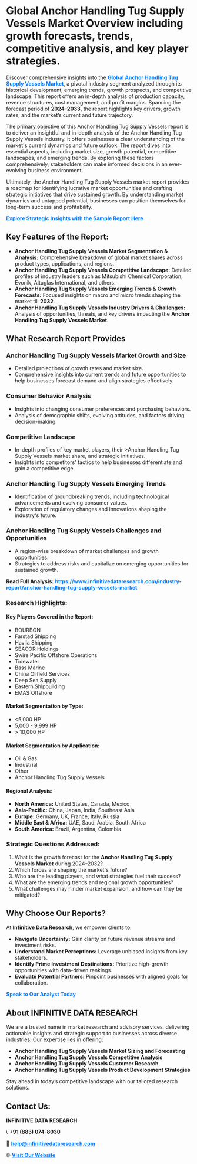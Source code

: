 <h1>Global Anchor Handling Tug Supply Vessels Market Overview including growth forecasts, trends, competitive analysis, and key player strategies.</h1>
<p>
Discover comprehensive insights into the 
<a href="https://www.infinitivedataresearch.com/industry-report/anchor-handling-tug-supply-vessels-market" rel="dofollow" style="color: #007BFF; text-decoration: none;"><strong>Global Anchor Handling Tug Supply Vessels Market</strong></a>, a pivotal industry segment analyzed through its historical development, emerging trends, growth prospects, and competitive landscape. This report offers an in-depth analysis of production capacity, revenue structures, cost management, and profit margins. Spanning the forecast period of <strong>2024–2033</strong>, the report highlights key drivers, growth rates, and the market’s current and future trajectory.
</p>
<p>
The primary objective of this Anchor Handling Tug Supply Vessels report is to deliver an insightful and in-depth analysis of the Anchor Handling Tug Supply Vessels industry. It offers businesses a clear understanding of the market's current dynamics and future outlook. The report dives into essential aspects, including market size, growth potential, competitive landscapes, and emerging trends. By exploring these factors comprehensively, stakeholders can make informed decisions in an ever-evolving business environment.
</p>
<p>
Ultimately, the Anchor Handling Tug Supply Vessels market report provides a roadmap for identifying lucrative market opportunities and crafting strategic initiatives that drive sustained growth. By understanding market dynamics and untapped potential, businesses can position themselves for long-term success and profitability.
</p>
<p>
<a href="https://www.infinitivedataresearch.com/request-sample/reportId=104288" style="color: #007BFF; text-decoration: none;"><strong>Explore Strategic Insights with the Sample Report Here</strong></a>
</p>

<h2>Key Features of the Report:</h2>
<ul>
<li><strong>Anchor Handling Tug Supply Vessels Market Segmentation & Analysis:</strong> Comprehensive breakdown of global market shares across product types, applications, and regions.</li>
<li><strong>Anchor Handling Tug Supply Vessels Competitive Landscape:</strong> Detailed profiles of industry leaders such as Mitsubishi Chemical Corporation, Evonik, Altuglas International, and others.</li>
<li><strong>Anchor Handling Tug Supply Vessels Emerging Trends & Growth Forecasts:</strong> Focused insights on macro and micro trends shaping the market till <strong>2032</strong>.</li>
<li><strong>Anchor Handling Tug Supply Vessels Industry Drivers & Challenges:</strong> Analysis of opportunities, threats, and key drivers impacting the <strong>Anchor Handling Tug Supply Vessels Market</strong>.</li>
</ul>

<h2>What Research Report Provides</h2>
<h3>Anchor Handling Tug Supply Vessels Market Growth and Size</h3>
<ul>
<li>Detailed projections of growth rates and market size.</li>
<li>Comprehensive insights into current trends and future opportunities to help businesses forecast demand and align strategies effectively.</li>
</ul>

<h3>Consumer Behavior Analysis</h3>
<ul>
<li>Insights into changing consumer preferences and purchasing behaviors.</li>
<li>Analysis of demographic shifts, evolving attitudes, and factors driving decision-making.</li>
</ul>

<h3>Competitive Landscape</h3>
<ul>
<li>In-depth profiles of key market players, their >Anchor Handling Tug Supply Vessels market share, and strategic initiatives.</li>
<li>Insights into competitors' tactics to help businesses differentiate and gain a competitive edge.</li>
</ul>

<h3>Anchor Handling Tug Supply Vessels Emerging Trends</h3>
<ul>
<li>Identification of groundbreaking trends, including technological advancements and evolving consumer values.</li>
<li>Exploration of regulatory changes and innovations shaping the industry's future.</li>
</ul>

<h3>Anchor Handling Tug Supply Vessels Challenges and Opportunities</h3>
<ul>
<li>A region-wise breakdown of market challenges and growth opportunities.</li>
<li>Strategies to address risks and capitalize on emerging opportunities for sustained growth.</li>
</ul>
<p><strong>Read Full Analysis:</strong> <a href="https://www.infinitivedataresearch.com/industry-report/anchor-handling-tug-supply-vessels-market" rel="dofollow" style="color: #007BFF; text-decoration: none;"><strong>https://www.infinitivedataresearch.com/industry-report/anchor-handling-tug-supply-vessels-market</strong></a></p>
<h3>Research Highlights:</h3>
<h4>Key Players Covered in the Report:</h4>
<ul><li>BOURBON</li><li>Farstad Shipping</li><li>Havila Shipping</li><li>SEACOR Holdings</li><li>Swire Pacific Offshore Operations</li><li>Tidewater</li><li>Bass Marine</li><li>China Oilfield Services</li><li>Deep Sea Supply</li><li>Eastern Shipbuilding</li><li>EMAS Offshore</li></ul>
<h4>Market Segmentation by Type:</h4>
<ul><li>&lt;5,000 HP</li><li>5,000 - 9,999 HP</li><li>&gt; 10,000 HP</li></ul>
<h4>Market Segmentation by Application:</h4>
<ul><li>Oil &amp; Gas</li><li>Industrial</li><li>Other</li><li>Anchor Handling Tug Supply Vessels</li></ul>

<h4>Regional Analysis:</h4>
<ul>
<li><strong>North America:</strong> United States, Canada, Mexico</li>
<li><strong>Asia-Pacific:</strong> China, Japan, India, Southeast Asia</li>
<li><strong>Europe:</strong> Germany, UK, France, Italy, Russia</li>
<li><strong>Middle East & Africa:</strong> UAE, Saudi Arabia, South Africa</li>
<li><strong>South America:</strong> Brazil, Argentina, Colombia</li>
</ul>

<h3>Strategic Questions Addressed:</h3>
<ol>
<li>What is the growth forecast for the <strong>Anchor Handling Tug Supply Vessels Market</strong> during 2024–2032?</li>
<li>Which forces are shaping the market's future?</li>
<li>Who are the leading players, and what strategies fuel their success?</li>
<li>What are the emerging trends and regional growth opportunities?</li>
<li>What challenges may hinder market expansion, and how can they be mitigated?</li>
</ol>

<h2>Why Choose Our Reports?</h2>
<p>At <strong>Infinitive Data Research</strong>, we empower clients to:</p>
<ul>
<li><strong>Navigate Uncertainty:</strong> Gain clarity on future revenue streams and investment risks.</li>
<li><strong>Understand Market Perceptions:</strong> Leverage unbiased insights from key stakeholders.</li>
<li><strong>Identify Prime Investment Destinations:</strong> Prioritize high-growth opportunities with data-driven rankings.</li>
<li><strong>Evaluate Potential Partners:</strong> Pinpoint businesses with aligned goals for collaboration.</li>
</ul>
<p><a href="https://www.infinitivedataresearch.com/industry-report/anchor-handling-tug-supply-vessels-market" rel="dofollow" style="color: #007BFF; text-decoration: none;"><strong>Speak to Our Analyst Today</strong></a></p>

<h2>About INFINITIVE DATA RESEARCH</h2>
<p>We are a trusted name in market research and advisory services, delivering actionable insights and strategic support to businesses across diverse industries. Our expertise lies in offering:</p>
<ul>
<li><strong>Anchor Handling Tug Supply Vessels Market Sizing and Forecasting</strong></li>
<li><strong>Anchor Handling Tug Supply Vessels Competitive Analysis</strong></li>
<li><strong>Anchor Handling Tug Supply Vessels Customer Research</strong></li>
<li><strong>Anchor Handling Tug Supply Vessels Product Development Strategies</strong></li>
</ul>
<p>Stay ahead in today’s competitive landscape with our tailored research solutions.</p>

<h2>Contact Us:</h2>
<p><strong>INFINITIVE DATA RESEARCH</strong></p>
<p>📞 <strong>+91 (883) 074-8030</strong></p>
<p>📧 <strong><a href="mailto:help@infinitivedataresearch.com" style="color: #007BFF;">help@infinitivedataresearch.com</a></strong></p>
<p>🌐 <strong><a href="https://www.infinitivedataresearch.com" rel="dofollow" style="color: #007BFF;">Visit Our Website</a></strong></p>